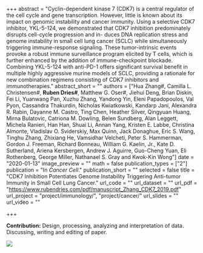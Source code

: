 +++
abstract = "Cyclin-dependent kinase 7 (CDK7) is a central regulator of the cell cycle and gene transcription. However, little is known about its impact on genomic instability and cancer immunity. Using a selective CDK7 inhibitor, YKL-5-124, we demonstrated that CDK7 inhibition predominately disrupts cell-cycle progression and in- duces DNA replication stress and genome instability in small cell lung cancer (SCLC) while simultaneously triggering immune-response signaling. These tumor-intrinsic events provoke a robust immune surveillance program elicited by T cells, which is further enhanced by the addition of immune-checkpoint blockade. Combining YKL-5-124 with anti-PD-1 offers significant survival benefit in multiple highly aggressive murine models of SCLC, providing a rationale for new combination regimens consisting of CDK7 inhibitors and immunotherapies."
abstract_short = ""
authors = ["Hua Zhang#, Camilla L. Christensen#, **Ruben Dries#**, Matthew G. Oser#, Jiehui Deng, Brian Diskin, Fei Li, Yuanwang Pan, Xuzhu Zhang, Yandong Yin, Eleni Papadopoulos, Val Pyon, Cassandra Thakurdin, Nicholas Kwiatkowski, Kandarp Jani, Alexandra R. Rabin, Dayanne M. Castro, Ting Chen, Heather Silver, Qingyuan Huang, Mirna Bulatovic, Catriona M. Dowling, Belen Sundberg, Alan Leggett, Michela Ranieri, Han Han, Shuai Li, Annan Yang, Kristen E. Labbe, Christina Almonte, Vladislav O. Sviderskiy, Max Quinn, Jack Donaghue, Eric S. Wang, Tinghu Zhang, Zhixiang He, Vamsidhar Velcheti, Peter S. Hammerman, Gordon J. Freeman, Richard Bonneau, William G. Kaelin, Jr., Kate D. Sutherland, Ariena Kersbergen, Andrew J. Aguirre, Guo-Cheng Yuan, Eli Rothenberg, George Miller, Nathanael S. Gray and Kwok-Kin Wong"]
date = "2020-01-13"
image_preview = ""
math = false
publication_types = ["2"]
publication = "In *Cancer Cell*."
publication_short = ""
selected = false
title = "CDK7 Inhibition Potentiates Genome Instability Triggering Anti-tumor Immunity in Small Cell Lung Cancer."
url_code = ""
url_dataset = ""
url_pdf = "https://www.rubendries.com/pdf/manuscript_Zhang_CDK7_2019.pdf"
url_project = "project/immunology/", "project/cancer/"
url_slides = ""
url_video = ""

+++

**Contribution:** Design, processing, analyzing and interpretation of data. Discussing, writing and editing of paper.

![](/img/summary_CDK7_Zhang.png)
